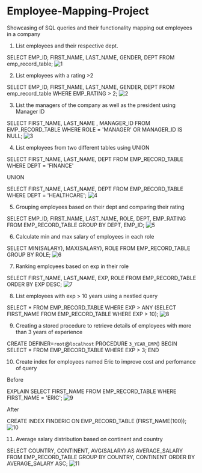 # Employee-Mapping-Project
Showcasing of SQL queries and their functionality mapping out employees in a company

1. List employees and their respective dept.

SELECT EMP_ID, FIRST_NAME, LAST_NAME, GENDER, DEPT 
  FROM emp_record_table;
  ![1](https://user-images.githubusercontent.com/107674973/178289366-dc7251f0-8e76-4963-a6ff-a3821d6709f9.png)


2. List employees with a rating >2

SELECT EMP_ID, FIRST_NAME, LAST_NAME, GENDER, DEPT 
  FROM emp_record_table
 WHERE EMP_RATING > 2;
 ![2](https://user-images.githubusercontent.com/107674973/178289675-f331b94f-954f-40b6-905b-3381398f5079.png)

3. List the managers of the company as well as the president using Manager ID 
  
SELECT FIRST_NAME, LAST_NAME , MANAGER_ID
  FROM EMP_RECORD_TABLE
 WHERE ROLE = 'MANAGER' OR MANAGER_ID IS NULL;
 ![3](https://user-images.githubusercontent.com/107674973/178316839-b2cbe8b6-5c5d-48d7-85c8-48867262dc23.png)

4. List employees from two different tables using UNION

SELECT FIRST_NAME, LAST_NAME, DEPT
  FROM EMP_RECORD_TABLE
 WHERE DEPT = 'FINANCE'
 
 UNION
 
SELECT FIRST_NAME, LAST_NAME, DEPT
  FROM EMP_RECORD_TABLE
 WHERE DEPT = 'HEALTHCARE';
 ![4](https://user-images.githubusercontent.com/107674973/178317122-ce15f484-64b0-4a8a-833b-9e6e77b7666a.png)

5. Grouping employees based on their dept and comparing their rating  
  
SELECT EMP_ID, FIRST_NAME, LAST_NAME, ROLE, DEPT, EMP_RATING
  FROM EMP_RECORD_TABLE
 GROUP BY DEPT, EMP_ID;
 ![5](https://user-images.githubusercontent.com/107674973/178317520-67931fc8-2846-4e69-9360-9d8e4ef8f31c.png)

6. Calculate min and max salary of employees in each role	

SELECT MIN(SALARY), MAX(SALARY), ROLE
  FROM EMP_RECORD_TABLE
 GROUP BY ROLE;
 ![6](https://user-images.githubusercontent.com/107674973/178317962-de7bde71-015f-450a-a937-cf3f2a5b3274.png)
 
 7. Ranking employees based on exp in their role

SELECT FIRST_NAME, LAST_NAME, EXP, ROLE
  FROM EMP_RECORD_TABLE
 ORDER BY EXP DESC;
 ![7](https://user-images.githubusercontent.com/107674973/178318284-3d115a10-4ee0-4b0d-ba0a-b902dbf06197.png)
 
 8. List employees with exp > 10 years using a nestled query

SELECT *
  FROM EMP_RECORD_TABLE
 WHERE EXP > ANY (SELECT FIRST_NAME
				 FROM EMP_RECORD_TABLE
				WHERE EXP > 10);
![8](https://user-images.githubusercontent.com/107674973/178318719-a839ff4e-f2f8-46d4-b2b3-0fda9a3c98da.png)

9. Creating a stored procedure to retrieve details of employees with more than 3 years of experience

CREATE DEFINER=`root`@`localhost` PROCEDURE `3_YEAR_EMP`()
BEGIN
	SELECT *
	FROM EMP_RECORD_TABLE
	WHERE EXP > 3; 
END

10. Create index for employees named Eric to improve cost and perfomance of query

Before 

EXPLAIN SELECT FIRST_NAME
  FROM EMP_RECORD_TABLE
 WHERE FIRST_NAME = 'ERIC';
 ![9](https://user-images.githubusercontent.com/107674973/178347299-f5c65153-4b93-4908-b54c-6f9658715912.png)

After

CREATE INDEX FINDERIC
ON EMP_RECORD_TABLE (FIRST_NAME(100));
![10](https://user-images.githubusercontent.com/107674973/178347538-a4820000-b759-477e-9648-96c49458441d.png)

11. Average salary distribution based on continent and country

SELECT COUNTRY, CONTINENT, AVG(SALARY) AS AVERAGE_SALARY
  FROM EMP_RECORD_TABLE
 GROUP BY COUNTRY, CONTINENT
 ORDER BY AVERAGE_SALARY ASC;
 ![11](https://user-images.githubusercontent.com/107674973/178347683-0b9afc90-9630-49d0-97ac-0080059916c3.png)




 
